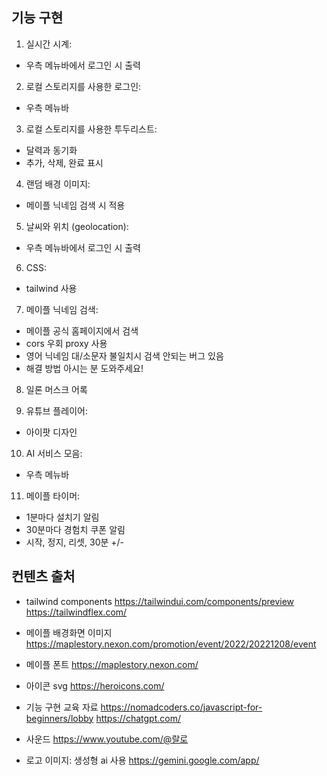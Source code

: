 ## 기능 구현
1. 실시간 시계: 
- 우측 메뉴바에서 로그인 시 출력

2. 로컬 스토리지를 사용한 로그인: 
- 우측 메뉴바

3. 로컬 스토리지를 사용한 투두리스트: 
- 달력과 동기화
- 추가, 삭제, 완료 표시

4. 랜덤 배경 이미지: 
- 메이플 닉네임 검색 시 적용

5. 날씨와 위치 (geolocation): 
- 우측 메뉴바에서 로그인 시 출력

6. CSS: 
- tailwind 사용

7. 메이플 닉네임 검색: 
- 메이플 공식 홈페이지에서 검색
- cors 우회 proxy 사용
- 영어 닉네임 대/소문자 불일치시 검색 안되는 버그 있음
- 해결 방법 아시는 분 도와주세요!

8. 일론 머스크 어록

9. 유튜브 플레이어: 
- 아이팟 디자인

10. AI 서비스 모음: 
- 우측 메뉴바

11. 메이플 타이머:
- 1분마다 설치기 알림
- 30분마다 경험치 쿠폰 알림
- 시작, 정지, 리셋, 30분 +/-

## 컨텐츠 출처
- tailwind components
https://tailwindui.com/components/preview
https://tailwindflex.com/

- 메이플 배경화면 이미지
https://maplestory.nexon.com/promotion/event/2022/20221208/event

- 메이플 폰트
https://maplestory.nexon.com/

- 아이콘 svg
https://heroicons.com/

- 기능 구현 교육 자료
https://nomadcoders.co/javascript-for-beginners/lobby
https://chatgpt.com/

- 사운드
https://www.youtube.com/@랄로

- 로고 이미지: 생성형 ai 사용
https://gemini.google.com/app/



